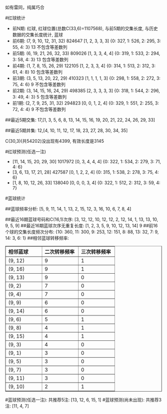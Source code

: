 <!-- 
.. title: 双色球2011080期(2011-07-12)数据分析报告
.. slug: slott-2011080-2011-07-12-report
.. date: 2011-07-13 08:00:00 UTC+08:00
.. tags: Lottery
.. link: 
.. description: 
.. type: text
-->

如有雷同，纯属巧合

<!-- TEASER_END-->

#红球统计

- 前N期: 红球, 红球位置(总数C(33,6)=1107568), 与前5期的交集长度, 与历史数据的交集长度统计, 蓝球
- 前6期: (7, 9, 10, 12, 31, 32) 824647 [1, 2, 3, 3, 3] {0: 327, 1: 526, 2: 295, 3: 55, 4: 3} 13 不包含等差数列
- 前5期: (6, 19, 21, 26, 32, 33) 809026 [1, 3, 3, 4, 4] {0: 319, 1: 533, 2: 294, 3: 58, 4: 3} 13 包含等差数列
- 前4期: (1, 7, 8, 15, 26, 29) 122105 [1, 2, 3, 3, 4] {0: 314, 1: 513, 2: 312, 3: 61, 4: 8} 10 包含等差数列
- 前3期: (3, 5, 13, 20, 22, 29) 410323 [1, 1, 1, 1, 3] {0: 298, 1: 558, 2: 272, 3: 75, 4: 6} 9 不包含等差数列
- 前2期: (3, 14, 15, 16, 24, 29) 498385 [2, 3, 3, 3, 3] {0: 318, 1: 544, 2: 296, 3: 49, 4: 3} 5 包含等差数列
- 前1期: (2, 7, 9, 25, 31, 32) 294823 [0, 0, 1, 2, 4] {0: 329, 1: 551, 2: 255, 3: 72, 4: 4} 9 不包含等差数列

##最近5期交集:
17,[1, 3, 5, 6, 8, 13, 14, 15, 16, 19, 20, 21, 22, 24, 26, 29, 33]

##最近5期并集:
12,[4, 10, 11, 12, 17, 18, 23, 27, 28, 30, 34, 35]

C(30,3)(共54202)没出现有4399, 
有效长度是3145

#红球预测(任选一注)

- [11, 14, 15, 20, 29, 30] 1017972 [0, 3, 4, 4, 4] {0: 322, 1: 534, 2: 279, 3: 71, 4: 6}
- [3, 6, 13, 17, 21, 28] 427587 [0, 1, 2, 2, 4] {0: 315, 1: 538, 2: 278, 3: 75, 4: 6}
- [1, 8, 10, 12, 26, 33] 138040 [0, 0, 0, 3, 4] {0: 322, 1: 512, 2: 312, 3: 59, 4: 7}

#蓝球统计

##蓝球频率分析:
[5, 9, 11, 14, 1, 13, 2, 15, 12, 3, 16, 10, 6, 7, 8, 4]

##最近16期蓝球号码和C(16,1)次序:
[3, 12, 12, 10, 12, 12, 2, 12, 14, 1, 13, 13, 10, 9, 5, 9]
##最近16期蓝球次序无重复长度:
[1, 2, 3, 5, 9, 10, 12, 13, 14] 9
##前16个球的交集长度频次分布:
{10: 360, 11: 300, 9: 253, 12: 151, 8: 88, 13: 32, 7: 9, 14: 3, 6: 1}
##相邻蓝球转移频率:
<table border="1" class="table table-striped dataframe">
  <thead>
    <tr style="text-align: left;">
      <th style="min-width: 100px;">相邻蓝球</th>
      <th style="min-width: 100px;">二次转移频率</th>
      <th style="min-width: 100px;">三次转移频率</th>
    </tr>
  </thead>
  <tbody>
    <tr>
      <td> (9, 12)</td>
      <td> 9</td>
      <td> 1</td>
    </tr>
    <tr>
      <td> (9, 16)</td>
      <td> 9</td>
      <td> 1</td>
    </tr>
    <tr>
      <td> (9, 13)</td>
      <td> 9</td>
      <td> 0</td>
    </tr>
    <tr>
      <td>  (9, 2)</td>
      <td> 7</td>
      <td> 0</td>
    </tr>
    <tr>
      <td>  (9, 4)</td>
      <td> 7</td>
      <td> 0</td>
    </tr>
    <tr>
      <td>  (9, 9)</td>
      <td> 6</td>
      <td> 0</td>
    </tr>
    <tr>
      <td> (9, 14)</td>
      <td> 6</td>
      <td> 0</td>
    </tr>
    <tr>
      <td>  (9, 6)</td>
      <td> 5</td>
      <td> 1</td>
    </tr>
    <tr>
      <td>  (9, 8)</td>
      <td> 4</td>
      <td> 1</td>
    </tr>
    <tr>
      <td> (9, 15)</td>
      <td> 4</td>
      <td> 1</td>
    </tr>
    <tr>
      <td>  (9, 3)</td>
      <td> 4</td>
      <td> 0</td>
    </tr>
    <tr>
      <td>  (9, 1)</td>
      <td> 3</td>
      <td> 0</td>
    </tr>
    <tr>
      <td>  (9, 5)</td>
      <td> 3</td>
      <td> 0</td>
    </tr>
    <tr>
      <td>  (9, 7)</td>
      <td> 3</td>
      <td> 0</td>
    </tr>
    <tr>
      <td> (9, 11)</td>
      <td> 3</td>
      <td> 0</td>
    </tr>
    <tr>
      <td> (9, 10)</td>
      <td> 2</td>
      <td> 1</td>
    </tr>
  </tbody>
</table>
#蓝球预测(任选一注):
共推荐5注: [13, 12, 6, 15, 1]
#蓝球预测(尚未出现):
共推荐3注: [11, 4, 7]

